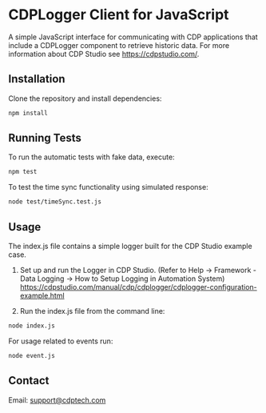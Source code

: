 # CDPLogger Client for JavaScript

A simple JavaScript interface for communicating with CDP applications that include a CDPLogger component to retrieve historic data. 
For more information about CDP Studio see https://cdpstudio.com/.


## Installation

Clone the repository and install dependencies:

```bash
npm install
```


## Running Tests

To run the automatic tests with fake data, execute:

```bash
npm test
```

To test the time sync functionality using simulated response:

```bash
node test/timeSync.test.js
```


## Usage

The index.js file contains a simple logger built for the CDP Studio example case.

1. Set up and run the Logger in CDP Studio.
(Refer to Help → Framework - Data Logging → How to Setup Logging in Automation System)
https://cdpstudio.com/manual/cdp/cdplogger/cdplogger-configuration-example.html

2. Run the index.js file from the command line:

```bash
node index.js
```

For usage related to events run:

```bash
node event.js
```


## Contact

Email: support@cdptech.com